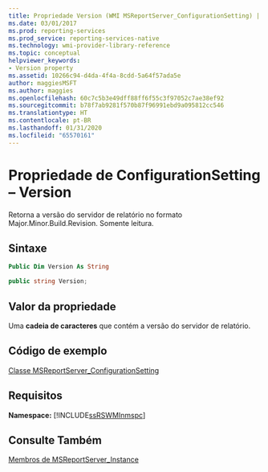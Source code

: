 ```yaml
---
title: Propriedade Version (WMI MSReportServer_ConfigurationSetting) | Microsoft Docs
ms.date: 03/01/2017
ms.prod: reporting-services
ms.prod_service: reporting-services-native
ms.technology: wmi-provider-library-reference
ms.topic: conceptual
helpviewer_keywords:
- Version property
ms.assetid: 10266c94-d4da-4f4a-8cdd-5a64f57ada5e
author: maggiesMSFT
ms.author: maggies
ms.openlocfilehash: 60c7c5b3e49dff88ff6f55c3f97052c7ae38ef92
ms.sourcegitcommit: b78f7ab9281f570b87f96991ebd9a095812cc546
ms.translationtype: HT
ms.contentlocale: pt-BR
ms.lasthandoff: 01/31/2020
ms.locfileid: "65570161"
---
```

# <a name="configurationsetting-property---version"></a>Propriedade de ConfigurationSetting – Version
  Retorna a versão do servidor de relatório no formato Major.Minor.Build.Revision. Somente leitura.  
  
## <a name="syntax"></a>Sintaxe  
  
```vb  
Public Dim Version As String  
```  
  
```csharp  
public string Version;  
```  
  
## <a name="property-value"></a>Valor da propriedade  
 Uma **cadeia de caracteres** que contém a versão do servidor de relatório.  
  
## <a name="example-code"></a>Código de exemplo  
 [Classe MSReportServer_ConfigurationSetting](../../reporting-services/wmi-provider-library-reference/msreportserver-configurationsetting-class.md)  
  
## <a name="requirements"></a>Requisitos  
 **Namespace:** [!INCLUDE[ssRSWMInmspc](../../includes/ssrswminmspc-md.md)]  
  
## <a name="see-also"></a>Consulte Também  
 [Membros de MSReportServer_Instance](../../reporting-services/wmi-provider-library-reference/msreportserver-instance-members.md)  
  
  
